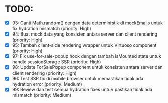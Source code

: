 # TODO:

- [x] 93: Ganti Math.random() dengan data deterministik di mockEmails untuk fix hydration mismatch (priority: High)
- [x] 94: Buat mock data yang konsisten antara server dan client rendering (priority: High)
- [x] 95: Tambah client-side rendering wrapper untuk Virtuoso component (priority: High)
- [x] 97: Fix use-for-sale-popup hook dengan tambah isMounted state untuk handle sessionStorage SSR (priority: High)
- [x] 98: Update ForSalePopup component untuk konsisten antara server dan client rendering (priority: High)
- [x] 96: Test SSR fix di mobile browser untuk memastikan tidak ada hydration error (priority: Medium)
- [x] 99: Review dan test semua hydration fixes untuk pastikan tidak ada mismatch (priority: Medium)
